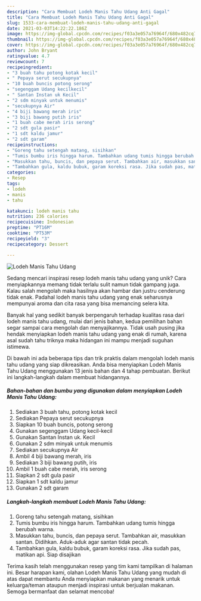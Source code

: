 ```yaml
---
description: "Cara Membuat Lodeh Manis Tahu Udang Anti Gagal"
title: "Cara Membuat Lodeh Manis Tahu Udang Anti Gagal"
slug: 1533-cara-membuat-lodeh-manis-tahu-udang-anti-gagal
date: 2021-03-03T14:22:22.186Z
image: https://img-global.cpcdn.com/recipes/f03a3e057a76964f/680x482cq70/lodeh-manis-tahu-udang-foto-resep-utama.jpg
thumbnail: https://img-global.cpcdn.com/recipes/f03a3e057a76964f/680x482cq70/lodeh-manis-tahu-udang-foto-resep-utama.jpg
cover: https://img-global.cpcdn.com/recipes/f03a3e057a76964f/680x482cq70/lodeh-manis-tahu-udang-foto-resep-utama.jpg
author: John Bryant
ratingvalue: 4.7
reviewcount: 7
recipeingredient:
- "3 buah tahu potong kotak kecil"
- " Pepaya serut secukupnya"
- "10 buah buncis potong serong"
- "segenggam Udang kecilkecil"
- " Santan Instan uk Kecil"
- "2 sdm minyak untuk menumis"
- "secukupnya Air"
- "4 biji bawang merah iris"
- "3 biji bawang putih iris"
- "1 buah cabe merah iris serong"
- "2 sdt gula pasir"
- "1 sdt kaldu jamur"
- "2 sdt garam"
recipeinstructions:
- "Goreng tahu setengah matang, sisihkan"
- "Tumis bumbu iris hingga harum. Tambahkan udang tumis hingga berubah warna."
- "Masukkan tahu, buncis, dan pepaya serut. Tambahkan air, masukkan santan. Didihkan. Aduk-aduk agar santan tidak pecah."
- "Tambahkan gula, kaldu bubuk, garam koreksi rasa. Jika sudah pas, matikan api. Siap disajikan"
categories:
- Resep
tags:
- lodeh
- manis
- tahu

katakunci: lodeh manis tahu 
nutrition: 236 calories
recipecuisine: Indonesian
preptime: "PT16M"
cooktime: "PT53M"
recipeyield: "3"
recipecategory: Dessert

---
```



![Lodeh Manis Tahu Udang](https://img-global.cpcdn.com/recipes/f03a3e057a76964f/680x482cq70/lodeh-manis-tahu-udang-foto-resep-utama.jpg)

Sedang mencari inspirasi resep lodeh manis tahu udang yang unik? Cara menyiapkannya memang tidak terlalu sulit namun tidak gampang juga. Kalau salah mengolah maka hasilnya akan hambar dan justru cenderung tidak enak. Padahal lodeh manis tahu udang yang enak seharusnya mempunyai aroma dan cita rasa yang bisa memancing selera kita.



Banyak hal yang sedikit banyak berpengaruh terhadap kualitas rasa dari lodeh manis tahu udang, mulai dari jenis bahan, kedua pemilihan bahan segar sampai cara mengolah dan menyajikannya. Tidak usah pusing jika hendak menyiapkan lodeh manis tahu udang yang enak di rumah, karena asal sudah tahu triknya maka hidangan ini mampu menjadi suguhan istimewa.


Di bawah ini ada beberapa tips dan trik praktis dalam mengolah lodeh manis tahu udang yang siap dikreasikan. Anda bisa menyiapkan Lodeh Manis Tahu Udang menggunakan 13 jenis bahan dan 4 tahap pembuatan. Berikut ini langkah-langkah dalam membuat hidangannya.

<!--inarticleads1-->

##### Bahan-bahan dan bumbu yang digunakan dalam menyiapkan Lodeh Manis Tahu Udang:

1. Sediakan 3 buah tahu, potong kotak kecil
1. Sediakan  Pepaya serut secukupnya
1. Siapkan 10 buah buncis, potong serong
1. Gunakan segenggam Udang kecil-kecil
1. Gunakan  Santan Instan uk. Kecil
1. Gunakan 2 sdm minyak untuk menumis
1. Sediakan secukupnya Air
1. Ambil 4 biji bawang merah, iris
1. Sediakan 3 biji bawang putih, iris
1. Ambil 1 buah cabe merah, iris serong
1. Siapkan 2 sdt gula pasir
1. Siapkan 1 sdt kaldu jamur
1. Gunakan 2 sdt garam




<!--inarticleads2-->

##### Langkah-langkah membuat Lodeh Manis Tahu Udang:

1. Goreng tahu setengah matang, sisihkan
1. Tumis bumbu iris hingga harum. Tambahkan udang tumis hingga berubah warna.
1. Masukkan tahu, buncis, dan pepaya serut. Tambahkan air, masukkan santan. Didihkan. Aduk-aduk agar santan tidak pecah.
1. Tambahkan gula, kaldu bubuk, garam koreksi rasa. Jika sudah pas, matikan api. Siap disajikan




Terima kasih telah menggunakan resep yang tim kami tampilkan di halaman ini. Besar harapan kami, olahan Lodeh Manis Tahu Udang yang mudah di atas dapat membantu Anda menyiapkan makanan yang menarik untuk keluarga/teman ataupun menjadi inspirasi untuk berjualan makanan. Semoga bermanfaat dan selamat mencoba!
